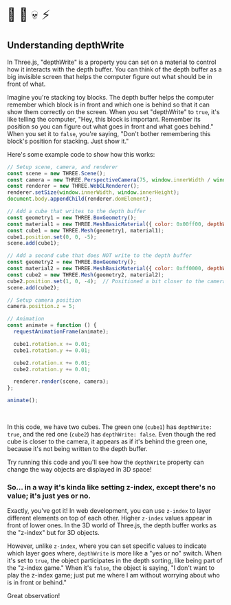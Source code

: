 <span style="font-size:30px;">🤘 🎸 💀 ⚡️</span>

## Understanding depthWrite

In Three.js, "depthWrite" is a property you can set on a material to control how it interacts with the depth buffer. You can think of the depth buffer as a big invisible screen that helps the computer figure out what should be in front of what.

Imagine you're stacking toy blocks. The depth buffer helps the computer remember which block is in front and which one is behind so that it can show them correctly on the screen. When you set "depthWrite" to `true`, it's like telling the computer, "Hey, this block is important. Remember its position so you can figure out what goes in front and what goes behind." When you set it to `false`, you're saying, "Don't bother remembering this block's position for stacking. Just show it."

Here's some example code to show how this works:

```javascript
// Setup scene, camera, and renderer
const scene = new THREE.Scene();
const camera = new THREE.PerspectiveCamera(75, window.innerWidth / window.innerHeight, 0.1, 1000);
const renderer = new THREE.WebGLRenderer();
renderer.setSize(window.innerWidth, window.innerHeight);
document.body.appendChild(renderer.domElement);

// Add a cube that writes to the depth buffer
const geometry1 = new THREE.BoxGeometry();
const material1 = new THREE.MeshBasicMaterial({ color: 0x00ff00, depthWrite: true });
const cube1 = new THREE.Mesh(geometry1, material1);
cube1.position.set(0, 0, -5);
scene.add(cube1);

// Add a second cube that does NOT write to the depth buffer
const geometry2 = new THREE.BoxGeometry();
const material2 = new THREE.MeshBasicMaterial({ color: 0xff0000, depthWrite: false, transparent: true, opacity: 0.5 });
const cube2 = new THREE.Mesh(geometry2, material2);
cube2.position.set(1, 0, -4);  // Positioned a bit closer to the camera than the green cube
scene.add(cube2);

// Setup camera position
camera.position.z = 5;

// Animation
const animate = function () {
  requestAnimationFrame(animate);

  cube1.rotation.x += 0.01;
  cube1.rotation.y += 0.01;

  cube2.rotation.x += 0.01;
  cube2.rotation.y += 0.01;

  renderer.render(scene, camera);
};

animate();
```

<br>

In this code, we have two cubes. The green one (`cube1`) has `depthWrite: true`, and the red one (`cube2`) has `depthWrite: false`. Even though the red cube is closer to the camera, it appears as if it's behind the green one, because it's not being written to the depth buffer.

Try running this code and you'll see how the `depthWrite` property can change the way objects are displayed in 3D space!

### So... in a way it's kinda like setting z-index, except there's no value; it's just yes or no.

Exactly, you've got it! In web development, you can use `z-index` to layer different elements on top of each other. Higher `z-index` values appear in front of lower ones. In the 3D world of Three.js, the depth buffer works as the "z-index" but for 3D objects.

However, unlike `z-index`, where you can set specific values to indicate which layer goes where, `depthWrite` is more like a "yes or no" switch. When it's set to `true`, the object participates in the depth sorting, like being part of the "z-index game." When it's `false`, the object is saying, "I don't want to play the z-index game; just put me where I am without worrying about who is in front or behind."

Great observation!

<br>

